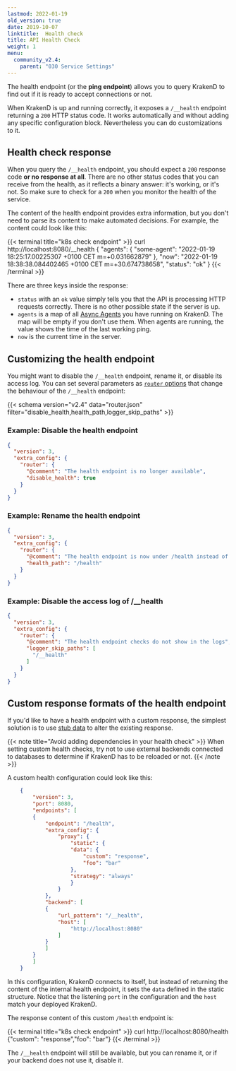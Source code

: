 ```yaml
---
lastmod: 2022-01-19
old_version: true
date: 2019-10-07
linktitle:  Health check
title: API Health Check
weight: 1
menu:
  community_v2.4:
    parent: "030 Service Settings"
---
```

The health endpoint (or the **ping endpoint**) allows you to query KrakenD to find out if it is ready to accept connections or not.

When KrakenD is up and running correctly, it exposes a `/__health` endpoint returning a `200` HTTP status code. It works automatically and without adding any specific configuration block. Nevertheless you can do customizations to it.

## Health check response
When you query the `/__health` endpoint, you should expect a `200` response code **or no response at all**. There are no other status codes that you can receive from the health, as it reflects a binary answer: it's working, or it's not. So make sure to check for a `200` when you monitor the health of the service.

The content of the health endpoint provides extra information, but you don't need to parse its content to make automated decisions. For example, the content could look like this:

{{< terminal title="k8s check endpoint" >}}
curl http://localhost:8080/__health
{
    "agents": {
        "some-agent": "2022-01-19 18:25:17.00225307 +0100 CET m=+0.031662879"
    },
    "now": "2022-01-19 18:38:38.084402465 +0100 CET m=+30.674738658",
    "status": "ok"
}
{{< /terminal >}}

There are three keys inside the response:

- `status` with an `ok` value simply tells you that the API is processing HTTP requests correctly. There is no other possible state if the server is up.
- `agents` is a map of all [Async Agents](/docs/v2.4/async/) you have running on KrakenD. The map will be empty if you don't use them. When agents are running, the value shows the time of the last working ping.
- `now` is the current time in the server.

## Customizing the health endpoint
You might want to disable the `/__health` endpoint, rename it, or disable its access log. You can set several parameters as [`router` options](/docs/v2.4/service-settings/router-options/) that change the behaviour of the `/__health` endpoint:

{{< schema version="v2.4" data="router.json" filter="disable_health,health_path,logger_skip_paths" >}}

### Example: Disable the health endpoint
```json
{
  "version": 3,
  "extra_config": {
    "router": {
      "@comment": "The health endpoint is no longer available",
      "disable_health": true
    }
  }
}
```
### Example: Rename the health endpoint
```json
{
  "version": 3,
  "extra_config": {
    "router": {
      "@comment": "The health endpoint is now under /health instead of /__health",
      "health_path": "/health"
    }
  }
}
```
### Example: Disable the access log of /__health
```json
{
  "version": 3,
  "extra_config": {
    "router": {
      "@comment": "The health endpoint checks do not show in the logs",
      "logger_skip_paths": [
        "/__health"
      ]
    }
  }
}
```

## Custom response formats of the health endpoint
If you'd like to have a health endpoint with a custom response, the simplest solution is to use [stub data](/docs/v2.4/endpoints/static-proxy/) to alter the existing response.

{{< note title="Avoid adding dependencies in your health check" >}}
When setting custom health checks, try not to use external backends connected to databases to determine if KrakenD has to be reloaded or not.
{{< /note >}}

A custom health configuration could look like this:

```json
    {
        "version": 3,
        "port": 8080,
        "endpoints": [
        {
            "endpoint": "/health",
            "extra_config": {
                "proxy": {
                    "static": {
                    "data": {
                        "custom": "response",
                        "foo": "bar"
                    },
                    "strategy": "always"
                    }
                }
            },
            "backend": [
            {
                "url_pattern": "/__health",
                "host": [
                    "http://localhost:8080"
                ]
            }
            ]
        }
        ]
    }
```

In this configuration, KrakenD connects to itself, but instead of returning the content of the internal health endpoint, it sets the `data` defined in the static structure. Notice that the listening `port` in the configuration and the `host` match your deployed KrakenD.

The response content of this custom `/health` endpoint is:

{{< terminal title="k8s check endpoint" >}}
curl http://localhost:8080/health
{"custom": "response","foo": "bar"}
{{< /terminal >}}

The `/__health` endpoint will still be available, but you can rename it, or if your backend does not use it, disable it.